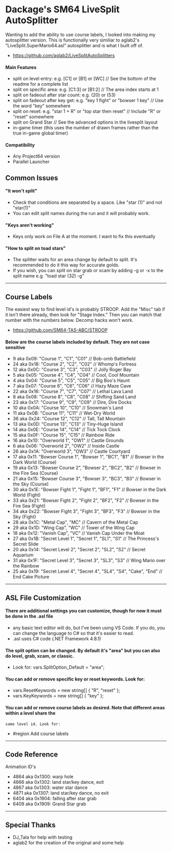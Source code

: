 # Dackage's SM64 LiveSplit AutoSplitter

Wanting to add the ability to use course labels, I looked into making my autosplitter version. This is
	functionally very similiar to aglab2's "LiveSplit.SuperMario64.asl" autosplitter and is what I built off of.
- https://github.com/aglab2/LiveSplitAutoSplitters

#### Main Features
- split on level entry: e.g. [C1] or [B1] or [WC] // See the bottom of the readme for a complete list
- split on specific area: e.g. [C1:3] or [B1:2] // The area index starts at 1
- split on fadeout after star count: e.g. (20) or (53)
- split on fadeout after key get: e.g. "key 1 fight" or "bowser 1 key" // Use the word "key" somewhere
- split on reset: e.g. "star 1 + R" or "top star then reset" // Include "R" or "reset" somewhere
- split on Grand Star // See the advanced options in the livesplit layout
- in-game timer (this uses the number of drawn frames rather than the true in-game global timer)

#### Compatibility
- Any Project64 version
- Parallel Launcher

## Common Issues

#### "It won't split"
- Check that conditions are separated by a space. Like "star (1)" and not "star(1)"
- You can edit split names during the run and it will probably work.

#### "Keys aren't working"
- Keys only work on File A at the moment. I want to fix this eventually

#### "How to split on toad stars" 
- The splitter waits for an area change by default to split. It's recommended to do it this way for accurate golds.
- If you wish, you can split on star grab or xcam by adding -g or -x to the split name e.g. "toad star (32) -g"

-------------
## Course Labels

The easiest way to find level id's is probably STROOP. Add the "Misc" tab if it isn't there already, then look for "Stage Index."
    Then you can match that number with the numbers below. Decomp hacks won't work.
- https://github.com/SM64-TAS-ABC/STROOP

#### Below are the course labels included by default. They are not case sensitive
- 9 aka 0x09: "Course 1", "C1", "C01" // Bob-omb Battlefield
- 24 aka 0x18: "Course 2", "C2", "C02" // Whomp's Fortress
- 12 aka 0x0C: "Course 3", "C3", "C03" // Jolly Roger Bay
- 5 aka 0x05: "Course 4", "C4", "C04" // Cool, Cool Mountain
- 4 aka 0x04: "Course 5", "C5", "C05" // Big Boo's Haunt
- 7 aka 0x07: "Course 6", "C6", "C06" // Hazy Maze Cave
- 22 aka 0x16: "Course 7", "C7", "C07" // Lethal Lava Land
- 8 aka 0x08: "Course 8", "C8", "C08" // Shifting Sand Land
- 23 aka 0x17: "Course 9", "C9", "C09" // Dire, Dire Docks
- 10 aka 0x0A: "Course 10", "C10" // Snowman's Land
- 11 aka 0x0B: "Course 11", "C11" // Wet-Dry World
- 36 aka 0x24: "Course 12", "C12" // Tall, Tall Mountain
- 13 aka 0x0D: "Course 13", "C13" // Tiny-Huge Island
- 14 aka 0x0E: "Course 14", "C14" // Tick Tock Clock
- 15 aka 0x0F: "Course 15", "C15" // Rainbow Ride
- 16 aka 0x10: "Overworld 1", "OW1" // Castle Grounds
- 6 aka 0x06: "Overworld 2", "OW2" // Inside Castle
- 26 aka 0x1A: "Overworld 3", "OW3" // Castle Courtyard
- 17 aka 0x11: "Bowser Course 1", "Bowser 1", "BC1", "B1" // Bowser in the Dark World (Course)
- 19 aka 0x13: "Bowser Course 2", "Bowser 2", "BC2", "B2" // Bowser in the Fire Sea (Course)
- 21 aka 0x15: "Bowser Course 3", "Bowser 3", "BC3", "B3" // Bowser in the Sky (Course)
- 30 aka 0x1E: "Bowser Fight 1", "Fight 1", "BF1", "F1" // Bowser in the Dark World (Fight)
- 33 aka 0x21: "Bowser Fight 2", "Fight 2", "BF2", "F2" // Bowser in the Fire Sea (Fight)
- 34 aka 0x22: "Bowser Fight 3", "Fight 3", "BF3", "F3" // Bowser in the Sky (Fight)
- 28 aka 0x1C: "Metal Cap", "MC" // Cavern of the Metal Cap
- 29 aka 0x1D: "Wing Cap", "WC" // Tower of the Wing Cap
- 18 aka 0x12: "Vanish Cap", "VC" // Vanish Cap Under the Moat
- 27 aka 0x1B: "Secret Level 1", "Secret 1", "SL1", "S1" // The Princess's Secret Slide
- 20 aka 0x14: "Secret Level 2", "Secret 2", "SL2", "S2" // Secret Aquarium
- 31 aka 0x1F: "Secret Level 3", "Secret 3", "SL3", "S3" // Wing Mario over the Rainbow
- 25 aka 0x19: "Secret Level 4", "Secret 4", "SL4", "S4", "Cake", "End" // End Cake Picture

----------------------
ASL File Customization
----------------------

#### There are additional settings you can customize, though for now it must be done in the .asl file
- any basic text editor will do, but I've been using VS Code. If you do, you can change the language to C#
	so that it's easier to read.
- .asl uses C# code (.NET Framework 4.8.1)

#### The split option can be changed. By default it's "area" but you can also do level, grab, xcam, or classic.
- Look for: vars.SplitOption_Default = "area";
	
#### You can add or remove specific key or reset keywords. Look for:
- vars.ResetKeywords = new string[] { "R", "reset" };
- vars.KeyKeywords = new string[] { "key" };
	
#### You can add or remove course labels as desired. Note that different areas within a level share the
	same level id. Look for:
- #region Add course labels

--------------
Code Reference
--------------

Animation ID's
- 4864 aka 0x1300: warp hole
- 4866 aka 0x1302: land star/key dance, exit
- 4867 aka 0x1303: water star dance
- 4871 aka 0x1307: land star/key dance, no exit
- 6404 aka 0x1904: falling after star grab
- 6409 aka 0x1909: Grand Star grab

--------------
Special Thanks
--------------

- DJ_Tala for help with testing
- aglab2 for the creation of the original and some help